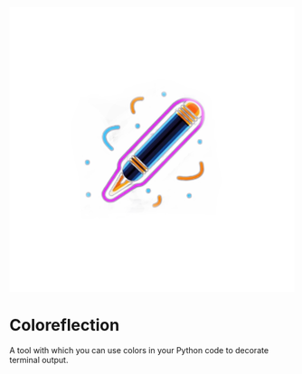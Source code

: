 ![Coloreflection icon](https://github.com/addefan/coloreflection/blob/main/image.png?raw=true)

# Coloreflection

A tool with which you can use colors in your Python code to decorate terminal output.
